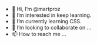 - 👋 Hi, I’m @martproz
- 👀 I’m interested in keep learning.
- 🌱 I’m currently learning CSS.
- 💞️ I’m looking to collaborate on ...
- 📫 How to reach me ...

<!---
martproz/martproz is a ✨ special ✨ repository because its `README.md` (this file) appears on your GitHub profile.
You can click the Preview link to take a look at your changes.
--->

